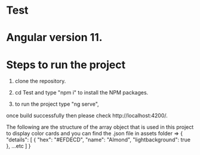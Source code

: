 # Test
# Angular version 11.
# Steps to run the project
1. clone the repository.

2. cd Test and type "npm i" to install the NPM packages.

3. to run the project type "ng serve",


once build successfully then please check http://localhost:4200/.

The following are the structure of the array object that is used in this project to display color cards and you can find the .json file in assets folder =>
{
    "details": [
      {
        "hex": "#EFDECD",
        "name": "Almond",
        "lightbackground": true
      }, 
      ...etc
    ]
}


